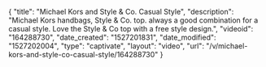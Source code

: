 {
    "title": "Michael Kors and Style & Co. Casual Style",
    "description": "Michael Kors handbags, Style & Co. top. always a good combination for a casual style. Love the Style & Co top with a free style design.",
    "videoid": "164288730",
    "date_created": "1527201831",
    "date_modified": "1527202004",
    "type": "captivate",
    "layout": "video",
    "url": "\/v\/michael-kors-and-style-co-casual-style\/164288730"
}